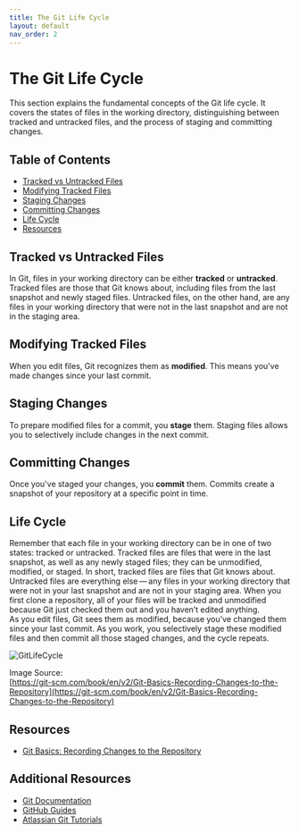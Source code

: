 ```yaml
---
title: The Git Life Cycle
layout: default
nav_order: 2
---
```


# The Git Life Cycle  

This section explains the fundamental concepts of the Git life cycle. It covers the states of files in the working directory, distinguishing between tracked and untracked files, and the process of staging and committing changes.  

## Table of Contents  
- [Tracked vs Untracked Files](#tracked-vs-untracked-files)  
- [Modifying Tracked Files](#modifying-tracked-files)  
- [Staging Changes](#staging-changes) 
- [Committing Changes](#committing-changes)  
- [Life Cycle](#life-cycle)  
- [Resources](#resources)  

## Tracked vs Untracked Files  
In Git, files in your working directory can be either **tracked** or **untracked**. Tracked files are those that Git knows about, including files from the last snapshot and newly staged files. Untracked files, on the other hand, are any files in your working directory that were not in the last snapshot and are not in the staging area.

## Modifying Tracked Files  
When you edit files, Git recognizes them as **modified**. This means you've made changes since your last commit.

## Staging Changes  
To prepare modified files for a commit, you **stage** them. Staging files allows you to selectively include changes in the next commit.

## Committing Changes  
Once you've staged your changes, you **commit** them. Commits create a snapshot of your repository at a specific point in time.

## Life Cycle
Remember that each file in your working directory can be in one of two states: tracked or untracked. Tracked files are files that were in the last snapshot, as well as any newly staged files; they can be unmodified, modified, or staged. In short, tracked files are files that Git knows about.  
Untracked files are everything else — any files in your working directory that were not in your last snapshot and are not in your staging area. When you first clone a repository, all of your files will be tracked and unmodified because Git just checked them out and you haven’t edited anything.  
As you edit files, Git sees them as modified, because you’ve changed them since your last commit. As you work, you selectively stage these modified files and then commit all those staged changes, and the cycle repeats.  

![GitLifeCycle](https://git-scm.com/book/en/v2/images/lifecycle.png)  

Image Source:  
[https://git-scm.com/book/en/v2/Git-Basics-Recording-Changes-to-the-Repository](https://git-scm.com/book/en/v2/Git-Basics-Recording-Changes-to-the-Repository)  

## Resources  
- [Git Basics: Recording Changes to the Repository](https://git-scm.com/book/en/v2/Git-Basics-Recording-Changes-to-the-Repository)  

## Additional Resources  
- [Git Documentation](https://git-scm.com/doc)  
- [GitHub Guides](https://guides.github.com/)  
- [Atlassian Git Tutorials](https://www.atlassian.com/git/tutorials)  